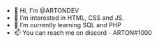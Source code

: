 - 👋 Hi, I’m @ARTONDEV
- 👀 I’m interested in HTML, CSS and JS.
- 🌱 I’m currently learning SQL and PHP
- 📫 You can reach me on discord - ARTON#1000


